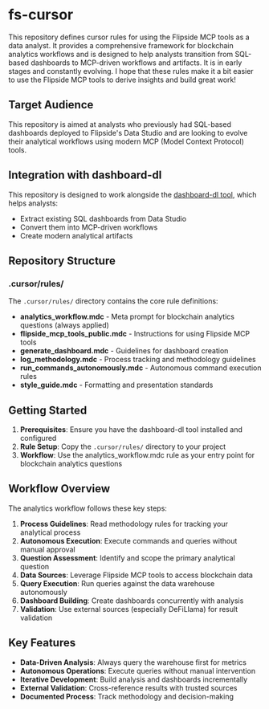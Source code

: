 # fs-cursor

This repository defines cursor rules for using the Flipside MCP tools as a data analyst. It provides a comprehensive framework for blockchain analytics workflows and is designed to help analysts transition from SQL-based dashboards to MCP-driven workflows and artifacts. It is in early stages and constantly evolving. I hope that these rules make it a bit easier to use the Flipside MCP tools to derive insights and build great work!

## Target Audience

This repository is aimed at analysts who previously had SQL-based dashboards deployed to Flipside's Data Studio and are looking to evolve their analytical workflows using modern MCP (Model Context Protocol) tools.

## Integration with dashboard-dl

This repository is designed to work alongside the [dashboard-dl tool](https://github.com/forgxyz/dashboard-dl), which helps analysts:
- Extract existing SQL dashboards from Data Studio
- Convert them into MCP-driven workflows
- Create modern analytical artifacts

## Repository Structure

### .cursor/rules/

The `.cursor/rules/` directory contains the core rule definitions:

- **analytics_workflow.mdc** - Meta prompt for blockchain analytics questions (always applied)
- **flipside_mcp_tools_public.mdc** - Instructions for using Flipside MCP tools
- **generate_dashboard.mdc** - Guidelines for dashboard creation
- **log_methodology.mdc** - Process tracking and methodology guidelines
- **run_commands_autonomously.mdc** - Autonomous command execution rules
- **style_guide.mdc** - Formatting and presentation standards

## Getting Started

1. **Prerequisites**: Ensure you have the dashboard-dl tool installed and configured
2. **Rule Setup**: Copy the `.cursor/rules/` directory to your project
3. **Workflow**: Use the analytics_workflow.mdc rule as your entry point for blockchain analytics questions

## Workflow Overview

The analytics workflow follows these key steps:

1. **Process Guidelines**: Read methodology rules for tracking your analytical process
2. **Autonomous Execution**: Execute commands and queries without manual approval
3. **Question Assessment**: Identify and scope the primary analytical question
4. **Data Sources**: Leverage Flipside MCP tools to access blockchain data
5. **Query Execution**: Run queries against the data warehouse autonomously
6. **Dashboard Building**: Create dashboards concurrently with analysis
7. **Validation**: Use external sources (especially DeFiLlama) for result validation

## Key Features

- **Data-Driven Analysis**: Always query the warehouse first for metrics
- **Autonomous Operations**: Execute queries without manual intervention
- **Iterative Development**: Build analysis and dashboards incrementally
- **External Validation**: Cross-reference results with trusted sources
- **Documented Process**: Track methodology and decision-making
